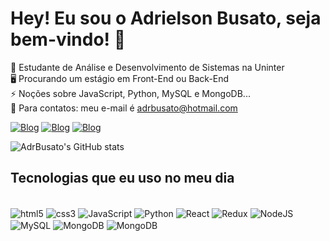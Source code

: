 <h1>Hey! Eu sou o Adrielson Busato, seja bem-vindo! 🙏</h1>

🚀 Estudante de Análise e Desenvolvimento de Sistemas na Uninter <br>
🖥️ Procurando um estágio em Front-End ou Back-End <br>
⚡ Noções sobre JavaScript, Python, MySQL e MongoDB... <br>
📩 Para contatos: meu e-mail é adrbusato@hotmail.com

[![Blog](https://img.shields.io/badge/WhatsApp-25D366?style=for-the-badge&logo=whatsapp&logoColor=white)](https://wa.me/qr/2UV6QPUA5VWPL1)
[![Blog](https://img.shields.io/badge/Instagram-E4405F?style=for-the-badge&logo=instagram&logoColor=white)](https://www.instagram.com/adrbusato?igsh=MXRjbGN4MWp2cXFzaA==)
[![Blog](https://img.shields.io/badge/LinkedIn-0077B5?style=for-the-badge&logo=linkedin&logoColor=white)](www.linkedin.com/in/adrielson-busato-faleiros)

![AdrBusato's GitHub stats](https://github-readme-stats.vercel.app/api?username=AdrBusato&show_icons=true&theme=gruvbox)

## Tecnologias que eu uso no meu dia

<div style="display: inline-block"><br>
    <img align="center" alt="html5" src="https://img.shields.io/badge/HTML5-E34F26?style=for-the-badge&logo=html5&logoColor=white">
    <img align="center" alt="css3" src="https://img.shields.io/badge/CSS3-1572B6?style=for-the-badge&logo=css3&logoColor=white">
    <img align="center" alt="JavaScript" src="https://img.shields.io/badge/JavaScript-F7DF1E?style=for-the-badge&logo=javascript&logoColor=black">
    <img align="center" alt="Python" src="https://img.shields.io/badge/Python-14354C?style=for-the-badge&logo=python&logoColor=white">
    <img align="center" alt="React" src="https://img.shields.io/badge/React-20232A?style=for-the-badge&logo=react&logoColor=61DAFB">
    <img align="center" alt="Redux" src="https://img.shields.io/badge/Redux-593D88?style=for-the-badge&logo=redux&logoColor=white">
    <img align="center" alt="NodeJS" src="https://img.shields.io/badge/Node.js-43853D?style=for-the-badge&logo=node.js&logoColor=white">
    <img align="center" alt="MySQL" src="https://img.shields.io/badge/MySQL-00000F?style=for-the-badge&logo=mysql&logoColor=white">
    <img align="center" alt="MongoDB" src="https://img.shields.io/badge/MongoDB-4EA94B?style=for-the-badge&logo=mongodb&logoColor=white">
    <img align="center" alt="MongoDB" src="https://img.shields.io/badge/GIT-E44C30?style=for-the-badge&logo=git&logoColor=white">
</div>
